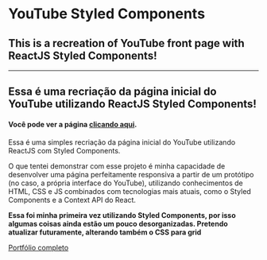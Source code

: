 # YouTube Styled Components

## This is a recreation of YouTube front page with ReactJS Styled Components!
---
## Essa é uma recriação da página inicial do YouTube utilizando ReactJS Styled Components!

#### Você pode ver a página [clicando aqui](https://leonardosantos.herokuapp.com/youtube).

Essa é uma simples recriação da página inicial do YouTube utilizando ReactJS com Styled Components.

O que tentei demonstrar com esse projeto é minha capacidade de desenvolver uma página perfeitamente responsiva a partir de um protótipo (no caso, a própria interface do YouTube), utilizando conhecimentos de HTML, CSS e JS combinados com tecnologias mais atuais, como o Styled Components e a Context API do React.

**Essa foi minha primeira vez utilizando Styled Components, por isso algumas coisas ainda estão um pouco desorganizadas. Pretendo atualizar futuramente, alterando também o CSS para grid**

[Portfólio completo](https://leonardosantos.herokuapp.com)
